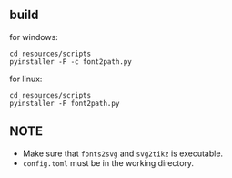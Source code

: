 ## build
for windows:
```shell
cd resources/scripts
pyinstaller -F -c font2path.py
```

for linux:
```shell
cd resources/scripts
pyinstaller -F font2path.py
```

## NOTE
* Make sure that `fonts2svg` and `svg2tikz` is executable.
* `config.toml` must be in the working directory.
